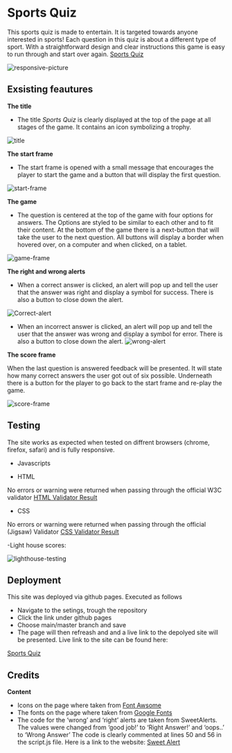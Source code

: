 # Sports Quiz

This sports quiz is made to entertain. It is targeted towards anyone interested in sports! Each question in this quiz is about a different type of sport. With a straightforward design and clear instructions this game is easy to run through and start over again. [Sports Quiz](https://vilmaturesson.github.io/quiz/)

![responsive-picture](https://user-images.githubusercontent.com/89077706/144298587-2c5c3827-dca9-4ff1-b031-ecd8ace07f75.png)

## Exsisting feautures

**The title**

- The title *Sports Quiz* is clearly displayed at the top of the page at all stages of the game. It contains an icon symbolizing a trophy.

![title](https://user-images.githubusercontent.com/89077706/144297750-80c9a702-6789-4d7d-8a85-7dc18ae25db0.png)

**The start frame**

- The start frame is opened with a small message that encourages the player to start the game and a button that will display the first question.

![start-frame](https://user-images.githubusercontent.com/89077706/144297866-60acd0e3-9616-4d3b-90a9-6bda2c1a87de.png)

**The game**

- The question is centered at the top of the game with four options for answers. The Options are styled to be similar to each other and to fit their content. At the bottom of the game there is a next-button that will take the user to the next question. All buttons will display a border when hovered over, on a computer and   when clicked, on a tablet.

![game-frame](https://user-images.githubusercontent.com/89077706/144297917-e2ee9471-43a0-43f9-92af-8ba511437bb1.png)

**The right and wrong alerts**

- When a correct answer is clicked, an alert will pop up and tell the user that the answer was right and display a symbol for success. There is also a button to close down the alert.

![Correct-alert](https://user-images.githubusercontent.com/89077706/144297955-cc5d4352-2e1c-4722-bfd8-b4422b5b95f6.png)

- When an incorrect answer is clicked, an alert will pop up and tell the user that the answer was wrong and display a symbol for error. There is also a button to close down the alert.
![wrong-alert](https://user-images.githubusercontent.com/89077706/144306841-83621e16-7268-48e6-b136-48cfa623b585.png)

**The score frame**

When the last question is answered feedback will be presented. It will state how many correct answers the user got out of six possible. Underneath there is a button for the player to go back to the start frame and re-play the game.

![score-frame](https://user-images.githubusercontent.com/89077706/144298044-1c7eb44a-8e21-4170-8ec3-0dee446d8361.png)

## Testing

The site works as expected when tested on diffrent browsers (chrome, firefox, safari) and is fully responsive.

- Javascripts

- HTML

No errors or warning were returned when passing through the official W3C validator
[HTML Validator Result](https://validator.w3.org/nu/?doc=https%3A%2F%2Fvilmaturesson.github.io%2Fquiz%2F)

- CSS

No errors or warning were returned when passing through the official (Jigsaw) Validator
[CSS Validator Result](https://jigsaw.w3.org/css-validator/validator?uri=https%3A%2F%2Fvilmaturesson.github.io%2Fquiz%2F&profile=css3svg&usermedium=all&warning=1&vextwarning=&lang=sv9)

-Light house scores:

![lighthouse-testing](https://user-images.githubusercontent.com/89077706/144297517-27f15abb-e8cd-4451-b3dc-e7cc72de3fd0.png)

## Deployment 

This site was deployed via github pages. Executed as follows

- Navigate to the setings, trough the repository
- Click the link under github pages
- Choose main/master branch and save
- The page will then refreash and and a live link to the depolyed site will be presented. Live link to the site can be found here:

[Sports Quiz](https://vilmaturesson.github.io/quiz/)

## Credits

**Content**

- Icons on the page where taken from [Font Awsome](https://fontawesome.com/)
- The fonts on the page where taken from [Google Fonts](https://fonts.google.com/)
- The code for the ‘wrong’ and ‘right’ alerts are taken from SweetAlerts. The values were changed from ‘good job!’ to ‘Right Answer!’ and ‘oops..’ to ‘Wrong Answer’ The code is clearly commented at lines 50 and 56 in the script.js file. Here is a link to the website: [Sweet Alert](https://sweetalert2.github.io/?fbclid=IwAR19dDstcUcZP2gq-Abq9_cDAauS63J7QY-634dpZskhLsyx9G5IM-kLb28#examples)





 
